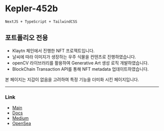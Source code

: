 # Kepler-452b

    NextJS + TypeScript + TailwindCSS

## 포트폴리오 전용

- Klaytn 체인에서 진행한 NFT 프로젝트입니다.
- 날씨에 따라 이미지가 생장하는 우주 식물을 컨텐츠로 진행하였습니다.
- openCV 라이브러리를 활용하여 Generative Art 생성 로직 개발하였습니다.
- BlockChain Transaction API를 통해 NFT metadata 업데이트하였습니다.

본 페이지는 지갑이 없음을 고려하여 특정 기능을 더미화 시킨 페이지입니다.

---

### Link

- [Main](https://kepler.wontae.net)
- [Docs](https://docs.kepler.wontae.net/)
- [Medium](https://medium.com/@Kepler-452b)
- [OpenSea](https://opensea.io/collection/kepler-452b-official)
